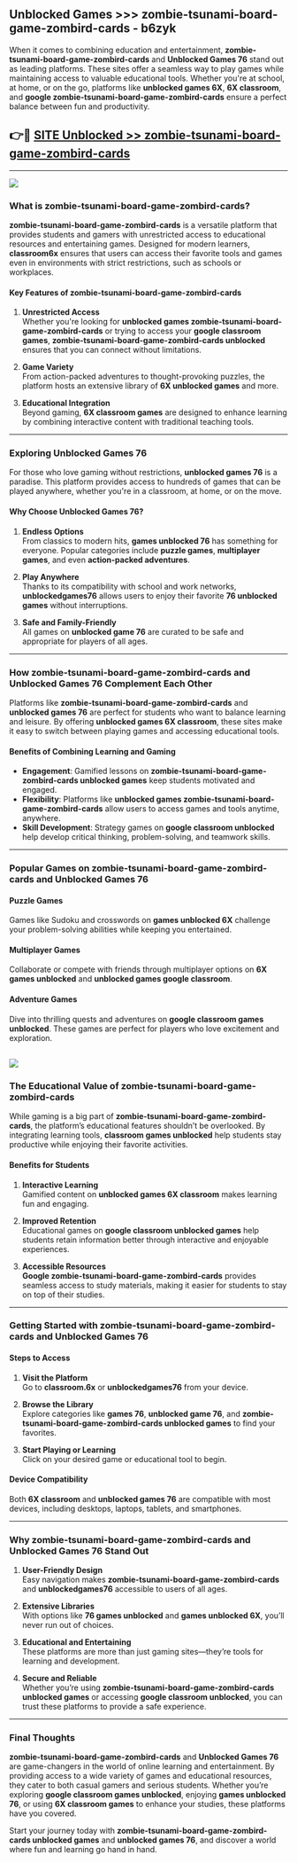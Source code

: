 ## Unblocked Games >>> zombie-tsunami-board-game-zombird-cards - b6zyk 

When it comes to combining education and entertainment, **zombie-tsunami-board-game-zombird-cards** and **Unblocked Games 76** stand out as leading platforms. These sites offer a seamless way to play games while maintaining access to valuable educational tools. Whether you're at school, at home, or on the go, platforms like **unblocked games 6X**, **6X classroom**, and **google zombie-tsunami-board-game-zombird-cards** ensure a perfect balance between fun and productivity.
## 👉🔴 [SITE Unblocked >> zombie-tsunami-board-game-zombird-cards](http://premium.freeplayer.one?title=zombie-tsunami-board-game-zombird-cards&ref=22JU)
---
<a href="http://premium.freeplayer.one?title=zombie-tsunami-board-game-zombird-cards&ref=22JU/"><img src="https://github.com/user-attachments/assets/438f12ca-57a4-47a3-8ead-c64da593a1e5"/></a>
### What is zombie-tsunami-board-game-zombird-cards?  

**zombie-tsunami-board-game-zombird-cards** is a versatile platform that provides students and gamers with unrestricted access to educational resources and entertaining games. Designed for modern learners, **classroom6x** ensures that users can access their favorite tools and games even in environments with strict restrictions, such as schools or workplaces.  

#### Key Features of zombie-tsunami-board-game-zombird-cards  

1. **Unrestricted Access**  
   Whether you're looking for **unblocked games zombie-tsunami-board-game-zombird-cards** or trying to access your **google classroom games**, **zombie-tsunami-board-game-zombird-cards unblocked** ensures that you can connect without limitations.  

2. **Game Variety**  
   From action-packed adventures to thought-provoking puzzles, the platform hosts an extensive library of **6X unblocked games** and more.  

3. **Educational Integration**  
   Beyond gaming, **6X classroom games** are designed to enhance learning by combining interactive content with traditional teaching tools.  



---

### Exploring Unblocked Games 76  

For those who love gaming without restrictions, **unblocked games 76** is a paradise. This platform provides access to hundreds of games that can be played anywhere, whether you're in a classroom, at home, or on the move.  

#### Why Choose Unblocked Games 76?  

1. **Endless Options**  
   From classics to modern hits, **games unblocked 76** has something for everyone. Popular categories include **puzzle games**, **multiplayer games**, and even **action-packed adventures**.  

2. **Play Anywhere**  
   Thanks to its compatibility with school and work networks, **unblockedgames76** allows users to enjoy their favorite **76 unblocked games** without interruptions.  

3. **Safe and Family-Friendly**  
   All games on **unblocked game 76** are curated to be safe and appropriate for players of all ages.  

---

### How zombie-tsunami-board-game-zombird-cards and Unblocked Games 76 Complement Each Other  

Platforms like **zombie-tsunami-board-game-zombird-cards** and **unblocked games 76** are perfect for students who want to balance learning and leisure. By offering **unblocked games 6X classroom**, these sites make it easy to switch between playing games and accessing educational tools.  

#### Benefits of Combining Learning and Gaming  

- **Engagement**: Gamified lessons on **zombie-tsunami-board-game-zombird-cards unblocked games** keep students motivated and engaged.  
- **Flexibility**: Platforms like **unblocked games zombie-tsunami-board-game-zombird-cards** allow users to access games and tools anytime, anywhere.  
- **Skill Development**: Strategy games on **google classroom unblocked** help develop critical thinking, problem-solving, and teamwork skills.  

---

### Popular Games on zombie-tsunami-board-game-zombird-cards and Unblocked Games 76  

#### Puzzle Games  

Games like Sudoku and crosswords on **games unblocked 6X** challenge your problem-solving abilities while keeping you entertained.  

#### Multiplayer Games  

Collaborate or compete with friends through multiplayer options on **6X games unblocked** and **unblocked games google classroom**.  

#### Adventure Games  

Dive into thrilling quests and adventures on **google classroom games unblocked**. These games are perfect for players who love excitement and exploration.  

<a href="http://download.freeplayer.one?title=zombie-tsunami-board-game-zombird-cards&ref=23D/"><img src="https://github.com/user-attachments/assets/fe0c3e91-c8e1-489c-acf0-e2f614c12fb8"/></a>
---

### The Educational Value of zombie-tsunami-board-game-zombird-cards  

While gaming is a big part of **zombie-tsunami-board-game-zombird-cards**, the platform’s educational features shouldn’t be overlooked. By integrating learning tools, **classroom games unblocked** help students stay productive while enjoying their favorite activities.  

#### Benefits for Students  

1. **Interactive Learning**  
   Gamified content on **unblocked games 6X classroom** makes learning fun and engaging.  

2. **Improved Retention**  
   Educational games on **google classroom unblocked games** help students retain information better through interactive and enjoyable experiences.  

3. **Accessible Resources**  
   **Google zombie-tsunami-board-game-zombird-cards** provides seamless access to study materials, making it easier for students to stay on top of their studies.  

---

### Getting Started with zombie-tsunami-board-game-zombird-cards and Unblocked Games 76  

#### Steps to Access  

1. **Visit the Platform**  
   Go to **classroom.6x** or **unblockedgames76** from your device.  

2. **Browse the Library**  
   Explore categories like **games 76**, **unblocked game 76**, and **zombie-tsunami-board-game-zombird-cards unblocked games** to find your favorites.  

3. **Start Playing or Learning**  
   Click on your desired game or educational tool to begin.  

#### Device Compatibility  

Both **6X classroom** and **unblocked games 76** are compatible with most devices, including desktops, laptops, tablets, and smartphones.  

---

### Why zombie-tsunami-board-game-zombird-cards and Unblocked Games 76 Stand Out  

1. **User-Friendly Design**  
   Easy navigation makes **zombie-tsunami-board-game-zombird-cards** and **unblockedgames76** accessible to users of all ages.  

2. **Extensive Libraries**  
   With options like **76 games unblocked** and **games unblocked 6X**, you’ll never run out of choices.  

3. **Educational and Entertaining**  
   These platforms are more than just gaming sites—they’re tools for learning and development.  

4. **Secure and Reliable**  
   Whether you’re using **zombie-tsunami-board-game-zombird-cards unblocked games** or accessing **google classroom unblocked**, you can trust these platforms to provide a safe experience.  

---

### Final Thoughts  

**zombie-tsunami-board-game-zombird-cards** and **Unblocked Games 76** are game-changers in the world of online learning and entertainment. By providing access to a wide variety of games and educational resources, they cater to both casual gamers and serious students. Whether you’re exploring **google classroom games unblocked**, enjoying **games unblocked 76**, or using **6X classroom games** to enhance your studies, these platforms have you covered.  

Start your journey today with **zombie-tsunami-board-game-zombird-cards unblocked games** and **unblocked games 76**, and discover a world where fun and learning go hand in hand.  